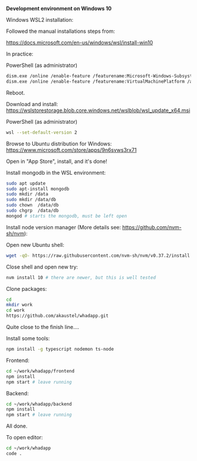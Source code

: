 **Development environment on Windows 10**

Windows WSL2 installation:

Followed the manual installations steps from:

https://docs.microsoft.com/en-us/windows/wsl/install-win10

In practice: 

PowerShell (as administrator)

```sh
dism.exe /online /enable-feature /featurename:Microsoft-Windows-Subsystem-Linux /all /norestart
dism.exe /online /enable-feature /featurename:VirtualMachinePlatform /all /norestart
```

Reboot.

Download and install: https://wslstorestorage.blob.core.windows.net/wslblob/wsl_update_x64.msi

PowerShell (as administrator)

```sh
wsl --set-default-version 2
```

Browse to Ubuntu distribution for Windows: https://www.microsoft.com/store/apps/9n6svws3rx71

Open in "App Store", install, and it's done!

Install mongodb in the WSL environment:

```sh
sudo apt update
sudo apt-install mongodb
sudo mkdir /data
sudo mkdir /data/db
sudo chown  /data/db
sudo chgrp  /data/db
mongod # starts the mongodb, must be left open
```

Install node version manager (More details see: https://github.com/nvm-sh/nvm):

Open new Ubuntu shell:

```sh
wget -qO- https://raw.githubusercontent.com/nvm-sh/nvm/v0.37.2/install.sh | bash
```

Close shell and open new try:

```sh
nvm install 10 # there are newer, but this is well tested
```

Clone packages:

```sh
cd
mkdir work
cd work
https://github.com/akaustel/whadapp.git
```

Quite close to the finish line....

Install some tools:

```sh
npm install -g typescript nodemon ts-node
```

Frontend:

```sh
cd ~/work/whadapp/frontend
npm install
npm start # leave running
```

Backend:

```sh
cd ~/work/whadapp/backend
npm install
npm start # leave running
```

All done.

To open editor:

```sh
cd ~/work/whadapp
code .
```



